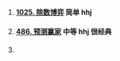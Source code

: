 1.  #### [1025. 除数博弈](https://leetcode-cn.com/problems/divisor-game/) 简单 hhj

2.  #### [486. 预测赢家](https://leetcode-cn.com/problems/predict-the-winner/)  中等 hhj 很经典

4.  